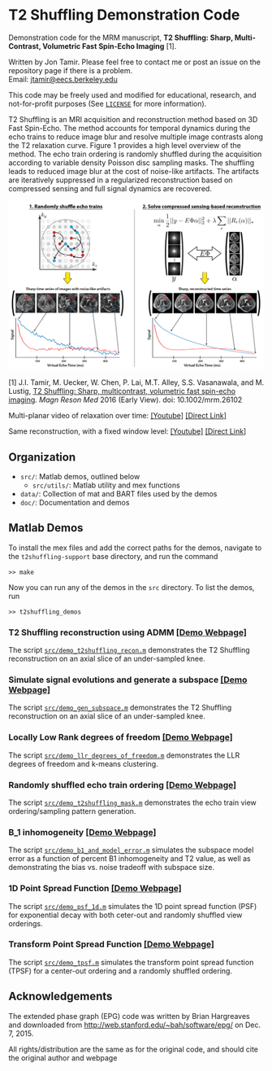 # T2 Shuffling Demonstration Code
Demonstration code for the MRM manuscript,
__T2 Shuffling: Sharp, Multi-Contrast, Volumetric Fast Spin-Echo Imaging__ [1].

Written by Jon Tamir. Please feel free to contact me or post an issue on the repository page if there is a problem.  
Email: <jtamir@eecs.berkeley.edu>

This code may be freely used and modified for educational, research, and not-for-profit purposes (See
[`LICENSE`](LICENSE) for more information).

T2 Shuffling is an MRI acquisition and reconstruction method based on 3D Fast Spin-Echo. The method accounts for temporal
dynamics during the echo trains to reduce image blur and resolve multiple image contrasts along the T2 relaxation curve.
Figure 1 provides a high level overview of the method. The echo train ordering is randomly shuffled during the
acquisition according to variable density Poisson disc sampling masks. The shuffling leads to reduced image blur at the
cost of noise-like artifacts. The artifacts are iteratively suppressed in a regularized reconstruction based on
compressed sensing and full signal dynamics are recovered.

![](doc/images/t2shuffling-overview.png?raw=true)

[1] J.I. Tamir, M. Uecker, W. Chen, P. Lai, M.T. Alley, S.S. Vasanawala, and M. Lustig, [T2 Shuffling: Sharp, multicontrast, volumetric fast spin-echo imaging][t2shuffling-paper]. *Magn Reson Med* 2016 (Early View). doi: 10.1002/mrm.26102

Multi-planar video of relaxation over time:
[[Youtube]](https://youtu.be/60FogqghOYs)
[[Direct Link]](doc/videos/t2shuffling_reformat.mov)

Same reconstruction, with a fixed window level:
[[Youtube]](https://youtu.be/nmnQjTUIeS0)
[[Direct Link]](doc/videos/t2shuffling_reformat_rescale.mov)

## Organization
* `src/`: Matlab demos, outlined below
  * `src/utils/`: Matlab utility and mex functions
* `data/`: Collection of mat and BART files used by the demos
* `doc/`: Documentation and demos

## Matlab Demos
To install the mex files and add the correct paths for the demos,
navigate to the `t2shuffling-support` base directory, and run the command
```
>> make
```
Now you can run any of the demos in the `src` directory. To list the demos, run
```
>> t2shuffling_demos
```

### T2 Shuffling reconstruction using ADMM [[Demo Webpage]](http://jtamir.github.io/t2shuffling-support/doc/html/demo_t2shuffling_recon.html)
The script [`src/demo_t2shuffling_recon.m`](src/demo_t2shuffling_recon.m) demonstrates the T2 Shuffling reconstruction on an axial slice of an
under-sampled knee.

### Simulate signal evolutions and generate a subspace [[Demo Webpage]](http://jtamir.github.io/t2shuffling-support/doc/html/demo_gen_subspace.html)
The script [`src/demo_gen_subspace.m`](src/demo_gen_subspace.m) demonstrates the T2 Shuffling reconstruction on an axial slice of an
under-sampled knee.

### Locally Low Rank degrees of freedom [[Demo Webpage]](http://jtamir.github.io/t2shuffling-support/doc/html/demo_llr_degrees_of_freedom.html)
The script [`src/demo_llr_degrees_of_freedom.m`](src/demo_llr_degrees_of_freedom.m) demonstrates the LLR degrees of freedom and k-means clustering.

### Randomly shuffled echo train ordering [[Demo Webpage]](http://jtamir.github.io/t2shuffling-support/doc/html/demo_t2shuffling_mask.html)
The script [`src/demo_t2shuffling_mask.m`](src/demo_t2shuffling_mask.m) demonstrates the echo train view ordering/sampling pattern generation.

### B_1 inhomogeneity [[Demo Webpage]](http://jtamir.github.io/t2shuffling-support/doc/html/demo_b1_and_model_error.html)
The script [`src/demo_b1_and_model_error.m`](src/demo_b1_and_model_error.m) simulates the subspace model error as a function of percent B1 inhomogeneity and T2 value,
as well as demonstrating the bias vs. noise tradeoff with subspace size.

### 1D Point Spread Function [[Demo Webpage]](http://jtamir.github.io/t2shuffling-support/doc/html/demo_psf_1d.html)
The script [`src/demo_psf_1d.m`](src/demo_psf_1d.m) simulates the 1D point spread function (PSF) for exponential decay
with both ceter-out and randomly shuffled view orderings.

### Transform Point Spread Function [[Demo Webpage]](http://jtamir.github.io/t2shuffling-support/doc/html/demo_tpsf.html)
The script [`src/demo_tpsf.m`](src/demo_tpsf.m) simulates the transform point spread function (TPSF) for a center-out
ordering and a randomly shuffled ordering.


## Acknowledgements
The extended phase graph (EPG) code
was written by Brian Hargreaves and downloaded
from http://web.stanford.edu/~bah/software/epg/
on Dec. 7, 2015.

All rights/distribution are the same as for the original code,
and should cite the original author and webpage

[t2shuffling-paper]:http://onlinelibrary.wiley.com/doi/10.1002/mrm.26102/abstract

